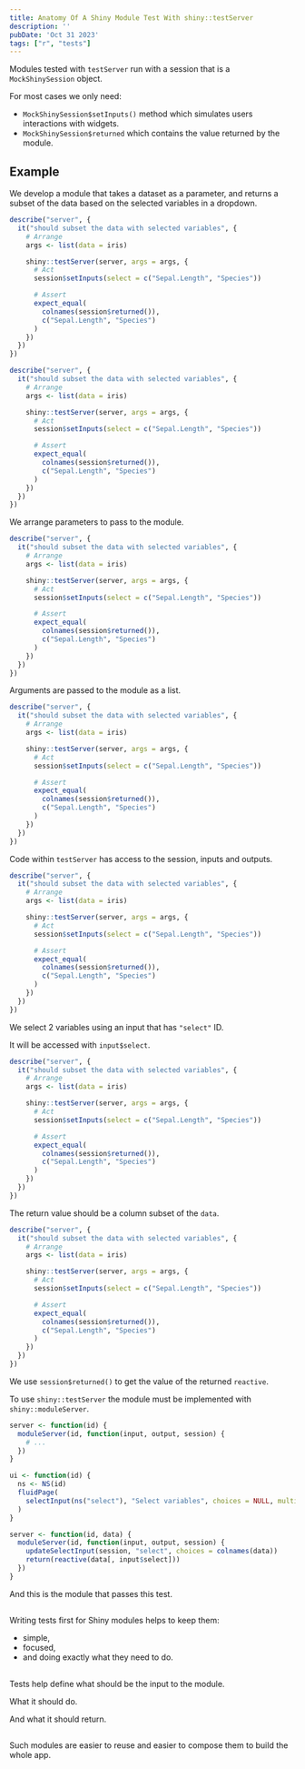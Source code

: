 ```yaml
---
title: Anatomy Of A Shiny Module Test With shiny::testServer
description: ''
pubDate: 'Oct 31 2023'
tags: ["r", "tests"]
---
```


Modules tested with `testServer` run with a session that is a `MockShinySession` object.

For most cases we only need:

- `MockShinySession$setInputs()` method which simulates users interactions with widgets.
- `MockShinySession$returned` which contains the value returned by the module.

## Example

We develop a module that takes a dataset as a parameter, and returns a subset of the data based on the selected variables in a dropdown.

```r
describe("server", {
  it("should subset the data with selected variables", {
    # Arrange
    args <- list(data = iris)

    shiny::testServer(server, args = args, {
      # Act
      session$setInputs(select = c("Sepal.Length", "Species"))

      # Assert
      expect_equal(
        colnames(session$returned()),
        c("Sepal.Length", "Species")
      )
    })
  })
})
```

```r
describe("server", {
  it("should subset the data with selected variables", {
    # Arrange
    args <- list(data = iris)

    shiny::testServer(server, args = args, {
      # Act
      session$setInputs(select = c("Sepal.Length", "Species"))

      # Assert
      expect_equal(
        colnames(session$returned()),
        c("Sepal.Length", "Species")
      )
    })
  })
})
```

We arrange parameters to pass to the module.

```r {source-line-numbers="6" code-line-numbers="6"}
describe("server", {
  it("should subset the data with selected variables", {
    # Arrange
    args <- list(data = iris)

    shiny::testServer(server, args = args, {
      # Act
      session$setInputs(select = c("Sepal.Length", "Species"))

      # Assert
      expect_equal(
        colnames(session$returned()),
        c("Sepal.Length", "Species")
      )
    })
  })
})
```

Arguments are passed to the module as a list.

```r {source-line-numbers="6-15" code-line-numbers="6-15"}
describe("server", {
  it("should subset the data with selected variables", {
    # Arrange
    args <- list(data = iris)

    shiny::testServer(server, args = args, {
      # Act
      session$setInputs(select = c("Sepal.Length", "Species"))

      # Assert
      expect_equal(
        colnames(session$returned()),
        c("Sepal.Length", "Species")
      )
    })
  })
})
```

Code within `testServer` has access to the session, inputs and outputs.

```r {source-line-numbers="7-8" code-line-numbers="7-8"}
describe("server", {
  it("should subset the data with selected variables", {
    # Arrange
    args <- list(data = iris)

    shiny::testServer(server, args = args, {
      # Act
      session$setInputs(select = c("Sepal.Length", "Species"))

      # Assert
      expect_equal(
        colnames(session$returned()),
        c("Sepal.Length", "Species")
      )
    })
  })
})
```

We select 2 variables using an input that has `"select"` ID.

It will be accessed with `input$select`.

```r {source-line-numbers="10-14" code-line-numbers="10-14"}
describe("server", {
  it("should subset the data with selected variables", {
    # Arrange
    args <- list(data = iris)

    shiny::testServer(server, args = args, {
      # Act
      session$setInputs(select = c("Sepal.Length", "Species"))

      # Assert
      expect_equal(
        colnames(session$returned()),
        c("Sepal.Length", "Species")
      )
    })
  })
})
```

The return value should be a column subset of the `data`.

```r {source-line-numbers="10-14" code-line-numbers="10-14"}
describe("server", {
  it("should subset the data with selected variables", {
    # Arrange
    args <- list(data = iris)

    shiny::testServer(server, args = args, {
      # Act
      session$setInputs(select = c("Sepal.Length", "Species"))

      # Assert
      expect_equal(
        colnames(session$returned()),
        c("Sepal.Length", "Species")
      )
    })
  })
})
```

We use `session$returned()` to get the value of the returned `reactive`.

To use `shiny::testServer` the module must be implemented with `shiny::moduleServer`.

```r {code-line-numbers=""}
server <- function(id) {
  moduleServer(id, function(input, output, session) {
    # ...
  })
}
```

```r {code-line-numbers=""}
ui <- function(id) {
  ns <- NS(id)
  fluidPage(
    selectInput(ns("select"), "Select variables", choices = NULL, multiple = TRUE),
  )
}

server <- function(id, data) {
  moduleServer(id, function(input, output, session) {
    updateSelectInput(session, "select", choices = colnames(data))
    return(reactive(data[, input$select]))
  })
}
```

And this is the module that passes this test.

##

Writing tests first for Shiny modules helps to keep them:

- simple,
- focused,
- and doing exactly what they need to do.

##

Tests help define what should be the input to the module.

What it should do.

And what it should return.

##

Such modules are easier to reuse and easier to compose them to build the whole app.
